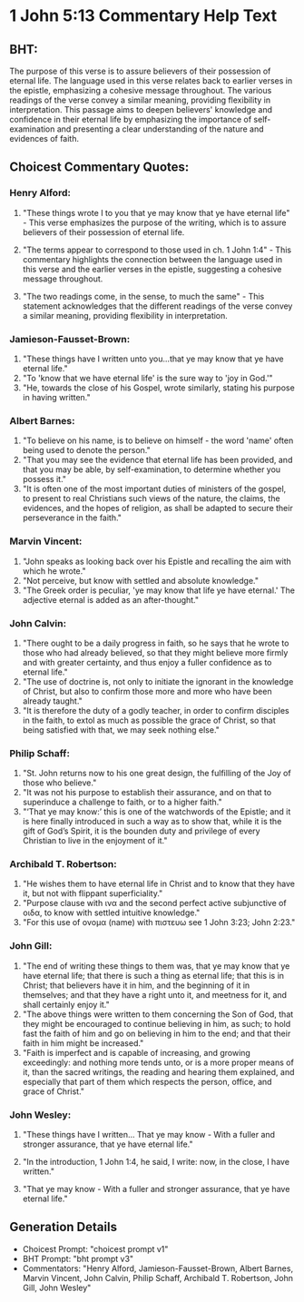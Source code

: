 # 1 John 5:13 Commentary Help Text

## BHT:
The purpose of this verse is to assure believers of their possession of eternal life. The language used in this verse relates back to earlier verses in the epistle, emphasizing a cohesive message throughout. The various readings of the verse convey a similar meaning, providing flexibility in interpretation. This passage aims to deepen believers' knowledge and confidence in their eternal life by emphasizing the importance of self-examination and presenting a clear understanding of the nature and evidences of faith.

## Choicest Commentary Quotes:
### Henry Alford:
1. "These things wrote I to you that ye may know that ye have eternal life" - This verse emphasizes the purpose of the writing, which is to assure believers of their possession of eternal life.

2. "The terms appear to correspond to those used in ch. 1 John 1:4" - This commentary highlights the connection between the language used in this verse and the earlier verses in the epistle, suggesting a cohesive message throughout.

3. "The two readings come, in the sense, to much the same" - This statement acknowledges that the different readings of the verse convey a similar meaning, providing flexibility in interpretation.

### Jamieson-Fausset-Brown:
1. "These things have I written unto you...that ye may know that ye have eternal life." 
2. "To 'know that we have eternal life' is the sure way to 'joy in God.'"
3. "He, towards the close of his Gospel, wrote similarly, stating his purpose in having written."

### Albert Barnes:
1. "To believe on his name, is to believe on himself - the word 'name' often being used to denote the person."
2. "That you may see the evidence that eternal life has been provided, and that you may be able, by self-examination, to determine whether you possess it."
3. "It is often one of the most important duties of ministers of the gospel, to present to real Christians such views of the nature, the claims, the evidences, and the hopes of religion, as shall be adapted to secure their perseverance in the faith."

### Marvin Vincent:
1. "John speaks as looking back over his Epistle and recalling the aim with which he wrote."
2. "Not perceive, but know with settled and absolute knowledge."
3. "The Greek order is peculiar, 'ye may know that life ye have eternal.' The adjective eternal is added as an after-thought."

### John Calvin:
1. "There ought to be a daily progress in faith, so he says that he wrote to those who had already believed, so that they might believe more firmly and with greater certainty, and thus enjoy a fuller confidence as to eternal life."
2. "The use of doctrine is, not only to initiate the ignorant in the knowledge of Christ, but also to confirm those more and more who have been already taught."
3. "It is therefore the duty of a godly teacher, in order to confirm disciples in the faith, to extol as much as possible the grace of Christ, so that being satisfied with that, we may seek nothing else."

### Philip Schaff:
1. "St. John returns now to his one great design, the fulfilling of the Joy of those who believe."
2. "It was not his purpose to establish their assurance, and on that to superinduce a challenge to faith, or to a higher faith."
3. "‘That ye may know:’ this is one of the watchwords of the Epistle; and it is here finally introduced in such a way as to show that, while it is the gift of God’s Spirit, it is the bounden duty and privilege of every Christian to live in the enjoyment of it."

### Archibald T. Robertson:
1. "He wishes them to have eternal life in Christ and to know that they have it, but not with flippant superficiality."
2. "Purpose clause with ινα and the second perfect active subjunctive of οιδα, to know with settled intuitive knowledge."
3. "For this use of ονομα (name) with πιστευω see 1 John 3:23; John 2:23."

### John Gill:
1. "The end of writing these things to them was, that ye may know that ye have eternal life; that there is such a thing as eternal life; that this is in Christ; that believers have it in him, and the beginning of it in themselves; and that they have a right unto it, and meetness for it, and shall certainly enjoy it."
2. "The above things were written to them concerning the Son of God, that they might be encouraged to continue believing in him, as such; to hold fast the faith of him and go on believing in him to the end; and that their faith in him might be increased."
3. "Faith is imperfect and is capable of increasing, and growing exceedingly: and nothing more tends unto, or is a more proper means of it, than the sacred writings, the reading and hearing them explained, and especially that part of them which respects the person, office, and grace of Christ."

### John Wesley:
1. "These things have I written... That ye may know - With a fuller and stronger assurance, that ye have eternal life." 

2. "In the introduction, 1 John 1:4, he said, I write: now, in the close, I have written." 

3. "That ye may know - With a fuller and stronger assurance, that ye have eternal life."


## Generation Details
- Choicest Prompt: "choicest prompt v1"
- BHT Prompt: "bht prompt v3"
- Commentators: "Henry Alford, Jamieson-Fausset-Brown, Albert Barnes, Marvin Vincent, John Calvin, Philip Schaff, Archibald T. Robertson, John Gill, John Wesley"
